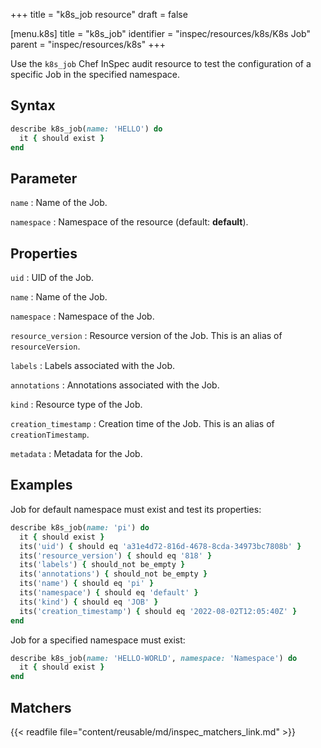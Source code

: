 +++
title = "k8s_job resource"
draft = false

[menu.k8s]
title = "k8s_job"
identifier = "inspec/resources/k8s/K8s Job"
parent = "inspec/resources/k8s"
+++

Use the `k8s_job` Chef InSpec audit resource to test the configuration of a specific Job in the specified namespace.

## Syntax

```ruby
describe k8s_job(name: 'HELLO') do
  it { should exist }
end
```

## Parameter

`name`
: Name of the Job.

`namespace`
: Namespace of the resource (default: **default**).

## Properties

`uid`
: UID of the Job.

`name`
: Name of the Job.

`namespace`
: Namespace of the Job.

`resource_version`
: Resource version of the Job. This is an alias of `resourceVersion`.

`labels`
: Labels associated with the Job.

`annotations`
: Annotations associated with the Job.

`kind`
: Resource type of the Job.

`creation_timestamp`
: Creation time of the Job. This is an alias of `creationTimestamp`.

`metadata`
: Metadata for the Job.

## Examples

Job for default namespace must exist and test its properties:

```ruby
describe k8s_job(name: 'pi') do
  it { should exist }
  its('uid') { should eq 'a31e4d72-816d-4678-8cda-34973bc7808b' }
  its('resource_version') { should eq '818' }
  its('labels') { should_not be_empty }
  its('annotations') { should_not be_empty }
  its('name') { should eq 'pi' }
  its('namespace') { should eq 'default' }
  its('kind') { should eq 'JOB' }
  its('creation_timestamp') { should eq '2022-08-02T12:05:40Z' }
end
```

Job for a specified namespace must exist:

```ruby
describe k8s_job(name: 'HELLO-WORLD', namespace: 'Namespace') do
  it { should exist }
end
```

## Matchers

{{< readfile file="content/reusable/md/inspec_matchers_link.md" >}}
